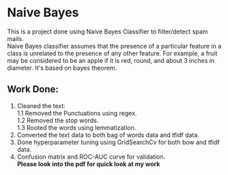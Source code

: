 # Naive Bayes
This is a project done using Naive Bayes Classifier to filter/detect spam mails.  
Naive Bayes classifier assumes that the presence of a particular feature in a class is unrelated to the presence of any other feature. For example, a fruit may be considered to be an apple if it is red, round, and about 3 inches in diameter. It's based on bayes theorem.  

## Work Done:  
1. Cleaned the text:  
1.1 Removed the Punctuations using regex.  
1.2 Removed the stop words.  
1.3 Rooted the words using lemmatization.  
2. Converted the text data to both bag of words data and tfidf data.  
3. Done hyperparameter tuning using GridSearchCv for both bow and tfidf data.  
4. Confusion matrix and ROC-AUC curve for validation.  
**Please look into the pdf for quick look at my work**
